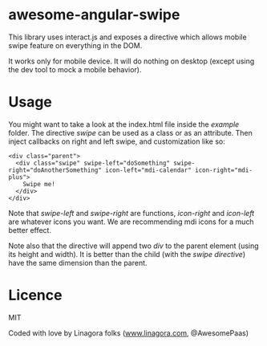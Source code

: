 # awesome-angular-swipe

This library uses interact.js and exposes a directive which allows mobile swipe feature on everything in the DOM.

It works only for mobile device. It will do nothing on desktop (except using the dev tool to mock a mobile behavior).

# Usage

You might want to take a look at the index.html file inside the *example* folder.
The directive *swipe* can be used as a class or as an attribute. Then inject callbacks on right and left swipe, and customization like so:

    <div class="parent">
      <div class="swipe" swipe-left="doSomething" swipe-right="doAnotherSomething" icon-left="mdi-calendar" icon-right="mdi-plus">
        Swipe me!
      </div>
    </div>

Note that *swipe-left* and *swipe-right* are functions, *icon-right* and *icon-left* are whatever icons you want. We are recommending mdi icons for a much better effect.

Note also that the directive will append two *div* to the parent element (using its height and width). It is better than the child (with the *swipe directive*) have the same dimension than the parent.

# Licence

MIT

Coded with love by Linagora folks (www.linagora.com, @AwesomePaas)
